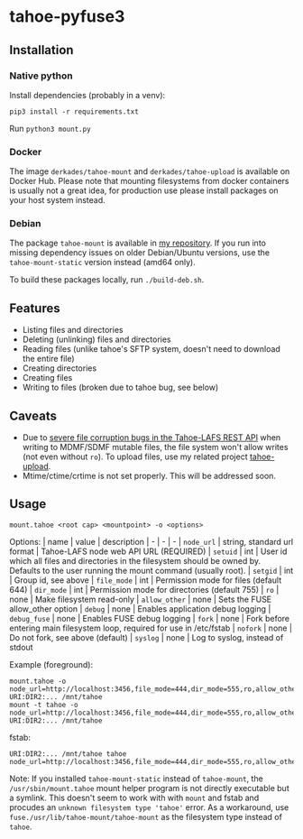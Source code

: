 # tahoe-pyfuse3

## Installation

### Native python

Install dependencies (probably in a venv):
```
pip3 install -r requirements.txt
```

Run `python3 mount.py`

### Docker

The image `derkades/tahoe-mount` and `derkades/tahoe-upload` is available on Docker Hub. Please note that mounting filesystems from docker containers is usually not a great idea, for production use please install packages on your host system instead.

### Debian
The package `tahoe-mount` is available in [my repository](https://deb.rkslot.nl). If you run into missing dependency issues on older Debian/Ubuntu versions, use the `tahoe-mount-static` version instead (amd64 only).

To build these packages locally, run `./build-deb.sh`.

## Features
- Listing files and directories
- Deleting (unlinking) files and directories
- Reading files (unlike tahoe's SFTP system, doesn't need to download the entire file)
- Creating directories
- Creating files
- Writing to files (broken due to tahoe bug, see below)

## Caveats
- Due to [severe file corruption bugs in the Tahoe-LAFS REST API](https://tahoe-lafs.org/trac/tahoe-lafs/ticket/3818) when writing to MDMF/SDMF mutable files, the file system won't allow writes (not even without `ro`). To upload files, use my related project [tahoe-upload](https://github.com/Derkades/tahoe-upload).
- Mtime/ctime/crtime is not set properly. This will be addressed soon.

## Usage
```
mount.tahoe <root cap> <mountpoint> -o <options>
```

Options:
| name | value | description
| - | - | -
| `node_url` | string, standard url format | Tahoe-LAFS node web API URL (REQUIRED)
| `setuid` | int | User id which all files and directories in the filesystem should be owned by. Defaults to the user running the mount command (usually root).
| `setgid` | int | Group id, see above
| `file_mode` | int | Permission mode for files (default 644)
| `dir_mode` | int | Permission mode for directories (default 755)
| `ro` | none | Make filesystem read-only
| `allow_other` | none | Sets the FUSE allow_other option
| `debug` | none | Enables application debug logging
| `debug_fuse` | none | Enables FUSE debug logging
| `fork` | none | Fork before entering main filesystem loop, required for use in /etc/fstab
| `nofork` | none | Do not fork, see above (default)
| `syslog` | none | Log to syslog, instead of stdout

Example (foreground):
```
mount.tahoe -o node_url=http://localhost:3456,file_mode=444,dir_mode=555,ro,allow_other,nofork URI:DIR2:... /mnt/tahoe
mount -t tahoe -o node_url=http://localhost:3456,file_mode=444,dir_mode=555,ro,allow_other,nofork URI:DIR2:... /mnt/tahoe
```
fstab:
```
URI:DIR2:... /mnt/tahoe tahoe node_url=http://localhost:3456,file_mode=444,dir_mode=555,ro,allow_other,fork,syslog
```

Note: If you installed `tahoe-mount-static` instead of `tahoe-mount`, the `/usr/sbin/mount.tahoe` mount helper program is not directly executable but a symlink. This doesn't seem to work with with `mount` and fstab and procudes an `unknown filesystem type 'tahoe'` error. As a workaround, use `fuse./usr/lib/tahoe-mount/tahoe-mount` as the filesystem type instead of `tahoe`.
